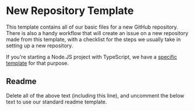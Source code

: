 # New Repository Template

This template contains all of our basic files for a new GitHub repository. There is also a handy workflow that will create an issue on a new repository made from this template, with a checklist for the steps we usually take in setting up a new repository.

If you're starting a Node.JS project with TypeScript, we have a [specific template](https://github.com/naomi-lgbt/nodejs-typescript-template) for that purpose.

## Readme

Delete all of the above text (including this line), and uncomment the below text to use our standard readme template.

<!-- # Project Name

Project Description

## Live Version

This page is currently deployed. [View the live website.]

## Feedback and Bugs

If you have feedback or a bug report, please feel free to open a GitHub issue!

## Contributing

If you would like to contribute to the project, you may create a Pull Request containing your proposed changes and we will review it as soon as we are able! Please review our [contributing guidelines](CONTRIBUTING.md) first.

## Code of Conduct

Before interacting with our community, please read our [Code of Conduct](CODE_OF_CONDUCT.md).

## Licensing

Copyright (C) 2022 Naomi Carrigan

This Source Code Form is subject to the terms of the Mozilla Public
License, v. 2.0. If a copy of the MPL was not distributed with this
file, You can obtain one at http://mozilla.org/MPL/2.0/.

The full license terms may be viewed in the [LICENSE.md file](./LICENSE.md)

## Contact

We may be contacted through our [Chat Server](http://chat.nhcarrigan.com) or via email at `contact@nhcarrigan.com`. -->
